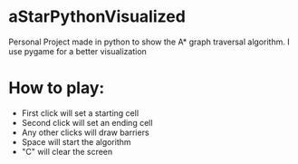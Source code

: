 # aStarPythonVisualized
Personal Project made in python to show the A* graph traversal algorithm. I use pygame for a better visualization
# How to play:
* First click will set a starting cell
* Second click will set an ending cell
* Any other clicks will draw barriers
* Space will start the algorithm
* "C" will clear the screen

